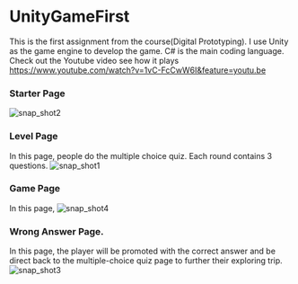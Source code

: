 # UnityGameFirst
This is the first assignment from the course(Digital Prototyping).
I use Unity as the game engine to develop the game.
C# is the main coding language.
Check out the Youtube video see how it plays
https://www.youtube.com/watch?v=1vC-FcCwW6I&feature=youtu.be
### Starter Page
![snap_shot2](https://user-images.githubusercontent.com/42711913/64770718-13c28480-d591-11e9-9996-82fdfe583de6.jpg)
### Level Page
In this page, people do the multiple choice quiz. Each round contains 3 questions.
![snap_shot1](https://user-images.githubusercontent.com/42711913/64771210-f215cd00-d591-11e9-9328-bbd48eb00a10.jpg)
### Game Page
In this page, 
![snap_shot4](https://user-images.githubusercontent.com/42711913/64771990-38b7f700-d593-11e9-93f0-42effe13b36a.jpg)
### Wrong Answer Page. 
In this page, the player will be promoted with the correct answer and be direct back to the multiple-choice quiz page to further their exploring trip.
![snap_shot3](https://user-images.githubusercontent.com/42711913/64770513-a9114900-d590-11e9-931c-5aab2bd3a635.jpg)



